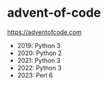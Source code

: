 # advent-of-code

https://adventofcode.com

* 2019: Python 3
* 2020: Python 2
* 2021: Python 3
* 2022: Python 3
* 2023: Perl 6

